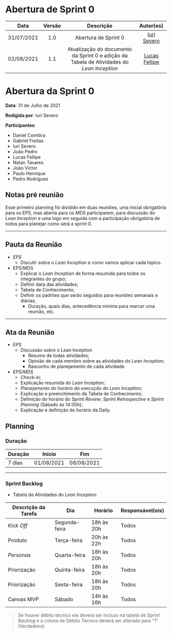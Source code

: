 # Abertura de Sprint 0

|    Data    | Versão |         Descrição         |           Autor(es)           |
| :--------: | :----: | :-----------------------: | :---------------------------: |
| 31/07/2021 |  1.0   | Abertura de Sprint 0 | [Iuri Severo](https://github.com/iurisevero) |
| 02/08/2021 |  1.1   | Atualização do documento da Sprint 0 e adição da Tabela de Atividades do _Lean Inception_ | [Lucas Fellipe](https://github.com/lucasfcm9) |

# Abertura da Sprint 0

**Data**: 31 de Julho de 2021

**Redigida por**: Iuri Severo

**Participantes**: 
* Daniel Coimbra
* Gabriel Freitas
* Iuri Severo
* João Pedro
* Lucas Fellipe
* Natan Tavares
* João Victor
* Paulo Henrique
* Pedro Rodrigues

## Notas pré reunião

Esse primeiro planning foi dividido em duas reuniões, uma inicial obrigatória para os EPS, mas aberta para os MDS participarem, para discussão do _Lean Inception_ e uma logo em seguida com a participação obrigatória de todos para planejar como será a sprint 0.

---

## Pauta da Reunião

* *EPS*
  * Discutir sobre o _Lean Inception_ e como vamos aplicar cada tópico.
* EPS/MDS
  * Explicar o _Lean Inception_ de forma resumida para todos os integrantes do grupo;
  * Definir data das atividades;
  * Tabela de Conhecimento;
  * Definir os padrões que serão seguidos para reuniões semanais e diárias;
    * Duração, quais dias, antecedência mínima para marcar uma reunião, etc.

---

## Ata da Reunião

* *EPS*
  * Discussão sobre o Lean Inception
    * Resumo de todas atividades;
    * Opinião de cada membro sobre as atividades do _Lean Inception_;
    * Rascunho de planejamento de cada atividade.
* *EPS/MDS*
  * _Check-in_;
  * Explicação resumida do _Lean Inception_;
  * _Planejamento do horário da execução do Lean Inception_;
  * Explicação e preenchimento da Tabela de Conhecimento;
  * Definição do horário do _Sprint Review_, _Sprint Retrospective_ e _Sprint Planning_ (Sábado às 14:00h);
  * Explicação e definição do horário da Daily.

## Planning

### Duração

| Duração |   Início   |     Fim    |
| ------- | ---------- | ---------- |
| 7 dias  | 01/08/2021 | 08/08/2021 |

---

### Sprint Backlog

* Tabela de Atividades do _Lean Inception_

| Descrição da Tarefa  | Dia  | Horário    |  Responsável(eis) |
| ----------- | ------------- | ---------- |  -------------    |
| _Kick Off_  | Segunda-feira | 18h às 20h |  Todos            |
| Produto     | Terça-feira   | 20h às 22h |  Todos            |
| _Personas_  | Quarta-feira  | 18h às 20h |  Todos            |
| Priorização | Quinta-feira  | 18h às 20h |  Todos            |
| Priorização | Sexta-feira   | 18h às 20h |  Todos            |
| Canvas MVP  | Sábado        | 14h às 16h |  Todos            |

> Se houver débito técnico ele deverá ser incluso na tabela de _Sprint Backlog_ e a coluna de Débito Técnico deverá ser alterada para "1" (Verdadeiro)